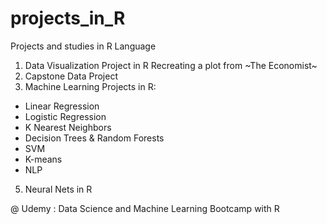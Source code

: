 # projects_in_R
Projects and studies in R Language

1. Data Visualization Project in R
Recreating a plot from ~The Economist~ 
3. Capstone Data Project
4. Machine Learning Projects in R:
- Linear Regression
- Logistic Regression
- K Nearest Neighbors
- Decision Trees & Random Forests  
- SVM
- K-means
- NLP
5. Neural Nets in R

@ Udemy : Data Science and Machine Learning Bootcamp with R
